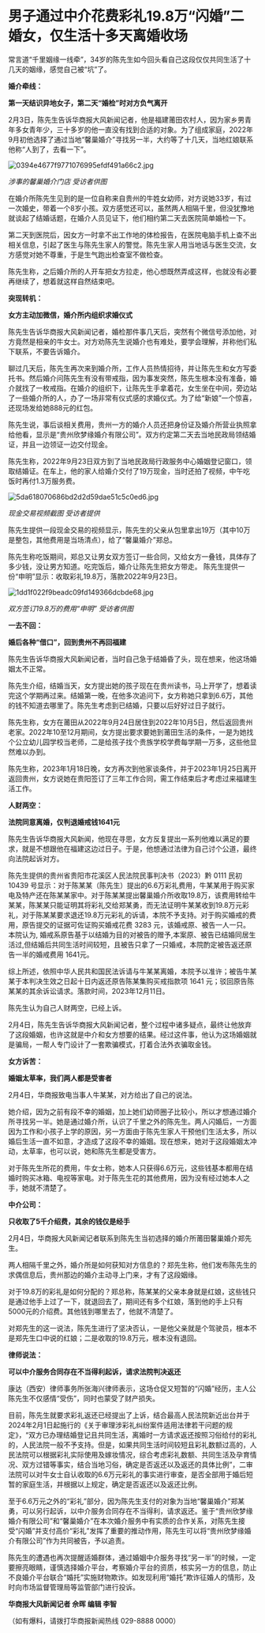 # 男子通过中介花费彩礼19.8万“闪婚”二婚女，仅生活十多天离婚收场

常言道“千里姻缘一线牵”，34岁的陈先生如今回头看自己这段仅仅共同生活了十几天的姻缘，感觉自己被“坑”了。

**婚介牵线：**

**第一天结识异地女子，第二天“婚检”时对方负气离开**

2月3日，陈先生告诉华商报大风新闻记者，他是福建莆田农村人，因为家乡男青年多女青年少，三十多岁的他一直没有找到合适的对象。为了组成家庭，2022年9月初他选择了通过当地“馨巢婚介”寻找另一半，大约等了十几天，当地红娘联系他称“人到了，去看一下”。

![0394e4677f9771076995efdf491a66c2.jpg](https://raw.githubusercontent.com/qqhsx/qqnews_image/main/2024/02/05/男子通过中介花费彩礼19.8万“闪婚”二婚女，仅生活十多天离婚收场/0394e4677f9771076995efdf491a66c2.jpg)

_涉事的馨巢婚介门店 受访者供图_

在婚介所陈先生见到的是一位自称来自贵州的牛姓女幼师，对方说她33岁，有过一次婚史，带着一个8岁小孩。双方感觉还可以，虽然两人相隔千里，但没犹豫地就谈起了结婚话题，在婚介人员见证下，他们相约第二天去医院简单婚检一下。

第二天到医院后，因女方一时拿不出工作地的体检报告，在医院电脑手机上查不出相关信息，引起了医生与陈先生家人的警觉。陈先生家人用当地话与医生交流，女方感觉对她不尊重，于是生气跑出检查室不做检查。

陈先生称，之后婚介所的人开车把女方拉走，他心想既然弄成这样，也就没有必要再继续了，想着就这样自然结束吧。

**突现转机：**

**女方主动加微信，婚介所内组织求婚仪式**

陈先生告诉华商报大风新闻记者，婚检那件事几天后，突然有个微信号添加他，对方竟然是相亲的牛女士。对方劝陈先生说婚介也有难处，要学会理解，并称他们私下联系，不要告诉婚介。

聊过几天后，陈先生再次来到婚介所，工作人员热情招待，并让陈先生和女方写委托书。然后婚介问陈先生有没有带戒指，因为事发突然，陈先生根本没有准备，婚介就找了一枚戒指。在婚介的组织下，让陈先生手拿着花，女生坐在中间，旁边站了一些婚介所的人，办了一场非常有仪式感的求婚仪式。为了给“新娘”一个惊喜，还现场发给她888元的红包。

陈先生说，事后谈相关费用，贵州一方的婚介人员还把身份证及婚介所营业执照拿给他看，显示是“贵州欣梦缘婚介有限公司”。双方约定第二天去当地民政局领结婚证，并且一边领证一边交付现金。

陈先生称，2022年9月23日双方到了当地民政局行政服务中心婚姻登记窗口，领取结婚证。在车上，他的家人给婚介交付了19万现金，当时还拍了视频，中午吃饭时再付1.3万服务费。

![5da618070686bd2d2d59dae51c5c0ed6.jpg](https://raw.githubusercontent.com/qqhsx/qqnews_image/main/2024/02/05/男子通过中介花费彩礼19.8万“闪婚”二婚女，仅生活十多天离婚收场/5da618070686bd2d2d59dae51c5c0ed6.jpg)

_现金交易视频截图 受访者提供_

陈先生提供一段现金交易的视频显示，陈先生的父亲从包里拿出19万（其中10万是整包，其他费用是当场清点），给了“馨巢婚介”郑总。

陈先生称吃饭期间，郑总又让男女双方签订一些合同，又给女方一叠钱，具体存了多少钱，没让男方知道。吃完饭后，婚介让陈先生把女方带走。
陈先生提供一份“申明”显示：收取彩礼19.8万，落款2022年9月23日。

![1dd1f022f9beadc09fd149366dcbde68.jpg](https://raw.githubusercontent.com/qqhsx/qqnews_image/main/2024/02/05/男子通过中介花费彩礼19.8万“闪婚”二婚女，仅生活十多天离婚收场/1dd1f022f9beadc09fd149366dcbde68.jpg)

 _双方签订19.8万的费用“申明” 受访者供图_

**一去不回：**

**婚后各种“借口”，回到贵州不再回福建**

陈先生告诉华商报大风新闻记者，当时自己急于结婚昏了头，现在想来，他这场婚姻太不正常。

陈先生介绍，结婚当天，女方提出她的孩子现在在贵州读书，马上开学了，想着读完这个学期再过来。结婚第一晚，在他多次追问下，女方称她只拿到6.6万，其他的钱不知道去哪里了。陈先生考虑到已结婚，只要以后好好过日子就行。

陈先生称，女方在莆田从2022年9月24日居住到2022年10月5日，然后返回贵州老家。2022年10至12月期间，女方提出要求要她到莆田生活的条件，一是为她找个公立幼儿园学校当老师，二是给孩子找个贵族学校学费每学期一万多，这些他显然难以办到。

陈先生称，2023年1月18日晚，女方再次到他家谈条件，并于2023年1月25日离开返回贵州，女方说她在贵阳签订了三年工作合同，需工作结束后才考虑过来福建生活工作。

**人财两空：**

**法院同意离婚，仅判退婚戒钱1641元**

陈先生告诉华商报大风新闻，他现在寻思，女方反复提出一系列他难以满足的要求，就是不想跟他在福建这边过日子。于是，他想通过法律为自己讨个公道，最终向法院起诉对方。

陈先生提供的贵州省贵阳市花溪区人民法院民事判决书（2023）黔 0111 民初 10439
号显示：对于陈某某（陈先生）提出的6.6万彩礼费用，牛某某用于购买家电及特产还在陈某某家中。对于陈某某提出馨巢婚介所收取19.8万，该费用转给牛某某，陈某某只能证明其将彩礼交给郑某勇，而无法证明牛某某收到19.8万元彩礼，对于陈某某要求退还19.8万元彩礼的诉请，本院不予支持。对于购买婚戒的费用，原告提交的证据可佐证购买婚戒花费
3283 元，该婚戒原、被告一人一只。本院认为,
婚戒系原告基于以结婚为目的对被告的赠予,本案原、被告已结婚同居生活过,但结婚后共同生活时间较短，且被告只拿了一只婚戒，本院酌定被告返还原告一半的婚戒费用
1641元。

综上所述，依照中华人民共和国民法诉请与牛某某离婚，本院予以准许；被告牛某某于本判决生效之日起十日内返还原告陈某集购买戒指款项 1641
元；驳回原告陈某某的其余诉讼请求。落款时间，2023年12月11日。

陈先生认为自己人财两空，已经上诉。

2月4日，陈先生告诉华商报大风新闻记者，整个过程中诸多疑点，最终让他放弃了这段婚姻，也许这就是中介和女方想要的结果。经过这件事，他认为这场婚姻就是骗局，一帮人专门设计了一套欺骗模式，打着合法外衣骗取金钱。

**女方诉苦：**

**婚姻太草率，我们两人都是受害者**

2月4日，华商报致电当事人牛某某，对方给出了自己的说法。

她介绍，因为之前有段不幸的婚姻，加上她们幼师圈子比较小，所以才想通过婚介所寻找另一半。她是通过婚介所，认识了千里之外的陈先生。两人闪婚后，一方面因为工作和小孩子上学的原因，另一方面由于陈先生家人干预他们生活太多，所以婚后生活一直不如意，才造成了这段不幸的婚姻。现在想来，她对于这段婚姻太冲动，太草率，也可以说，她和陈先生都是受害方。

对于陈先生所花的费用，牛女士称，她本人只获得6.6万元，这些钱基本都用在结婚时购买冰箱、电视等家电。对于陈先生花的其他费用，因为没有经过她本人之手，她就不清楚了。

**中介公司：**

**只收取了5千介绍费，其余的钱仅是经手**

2月4日，华商报大风新闻记者联系到陈先生当初选择的婚介所莆田馨巢婚介郑先生。

两人相隔千里之外，婚介所是如何获知对方信息的？郑先生称，他们发布陈先生的求偶信息后，贵州那边的婚介主动寻上门来，才有了这段姻缘。

对于19.8万的彩礼是如何分配的？郑总称，陈某某的父亲本身就是红娘，这些钱只是通过他手上过了一下，就退回去了，期间还有多个红娘，落到他的手上只有5000元的介绍费。其他钱到哪里去了，他就不清楚了。

对郑先生的这一说法，陈先生进行了坚决否认，一是他父亲就是个驾驶员，根本不是郑先生口中说的红娘；二是收取的19.8万元，根本没有退回。

**律师说法：**

**可以中介服务合同存在不当得利起诉，请求法院判决返还**

康达（西安）律师事务所张海兴律师表示，这场仓促又短暂的“闪婚”经历，主人公陈先生不仅感情“受伤”，同时也蒙受了财产损失。

目前，陈先生就要求彩礼返还已经提出了上诉，结合最高人民法院新近出台并于2024年2月1日起施行的《关于审理涉彩礼纠纷案件适用法律若干问题的规定》，“双方已办理结婚登记且共同生活，离婚时一方请求返还按照习俗给付的彩礼的，人民法院一般不予支持。但是，如果共同生活时间较短且彩礼数额过高的，人民法院可以根据彩礼实际使用及嫁妆情况，综合考虑彩礼数额、共同生活及孕育情况、双方过错等事实，结合当地习俗，确定是否返还以及返还的具体比例”，二审法院可以对牛女士自认收取的6.6万元彩礼的事实进行审查，是否全部用于婚后短暂的家庭生活，并根据以上规定，确定是否返还以及返还比例。

至于6.6万元之外的“彩礼”部分，因为陈先生支付的对象为当地“馨巢婚介”郑某勇，可以另行起诉，以中介服务合同存在不当得利，请求返还。鉴于“贵州欣梦缘婚介有限公司”和“馨巢婚介”在本次婚介服务中有实质的合作关系，对陈先生接受“闪婚”并支付高价“彩礼”发挥了重要的推动作用，陈先生可以将“贵州欣梦缘婚介有限公司”作为共同被告，予以追责。

陈先生的遭遇也再次提醒适婚群体，通过婚姻中介服务寻找“另一半”的时候，一定要擦亮眼睛，谨慎选择婚介平台，考察婚介平台的资质，核实另一方的信息，防止不良婚介平台联合“婚托”实施财物欺诈。如发现利用“婚托”欺诈征婚人的情形，及时向市场监督管理局等监管部门进行投诉。

**华商报大风新闻记者 佘晖 编辑 李智**

（如有爆料，请拨打华商报新闻热线 029-8888 0000）

